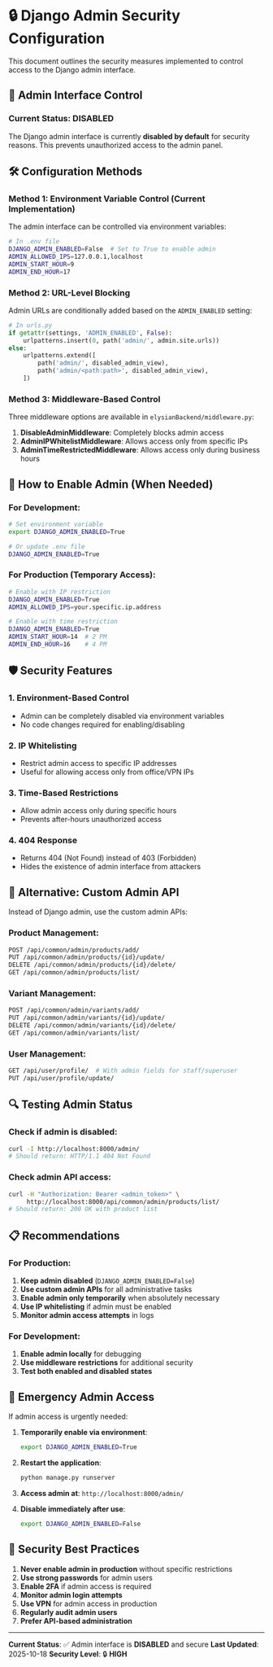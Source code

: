 # 🔒 Django Admin Security Configuration

This document outlines the security measures implemented to control access to the Django admin interface.

## 🚫 Admin Interface Control

### Current Status: **DISABLED**

The Django admin interface is currently **disabled by default** for security reasons. This prevents unauthorized access to the admin panel.

## 🛠️ Configuration Methods

### Method 1: Environment Variable Control (Current Implementation)

The admin interface can be controlled via environment variables:

```bash
# In .env file
DJANGO_ADMIN_ENABLED=False  # Set to True to enable admin
ADMIN_ALLOWED_IPS=127.0.0.1,localhost
ADMIN_START_HOUR=9
ADMIN_END_HOUR=17
```

### Method 2: URL-Level Blocking

Admin URLs are conditionally added based on the `ADMIN_ENABLED` setting:

```python
# In urls.py
if getattr(settings, 'ADMIN_ENABLED', False):
    urlpatterns.insert(0, path('admin/', admin.site.urls))
else:
    urlpatterns.extend([
        path('admin/', disabled_admin_view),
        path('admin/<path:path>', disabled_admin_view),
    ])
```

### Method 3: Middleware-Based Control

Three middleware options are available in `elysianBackend/middleware.py`:

1. **DisableAdminMiddleware**: Completely blocks admin access
2. **AdminIPWhitelistMiddleware**: Allows access only from specific IPs
3. **AdminTimeRestrictedMiddleware**: Allows access only during business hours

## 🔧 How to Enable Admin (When Needed)

### For Development:
```bash
# Set environment variable
export DJANGO_ADMIN_ENABLED=True

# Or update .env file
DJANGO_ADMIN_ENABLED=True
```

### For Production (Temporary Access):
```bash
# Enable with IP restriction
DJANGO_ADMIN_ENABLED=True
ADMIN_ALLOWED_IPS=your.specific.ip.address

# Enable with time restriction
DJANGO_ADMIN_ENABLED=True
ADMIN_START_HOUR=14  # 2 PM
ADMIN_END_HOUR=16    # 4 PM
```

## 🛡️ Security Features

### 1. Environment-Based Control
- Admin can be completely disabled via environment variables
- No code changes required for enabling/disabling

### 2. IP Whitelisting
- Restrict admin access to specific IP addresses
- Useful for allowing access only from office/VPN IPs

### 3. Time-Based Restrictions
- Allow admin access only during specific hours
- Prevents after-hours unauthorized access

### 4. 404 Response
- Returns 404 (Not Found) instead of 403 (Forbidden)
- Hides the existence of admin interface from attackers

## 🚀 Alternative: Custom Admin API

Instead of Django admin, use the custom admin APIs:

### Product Management:
```bash
POST /api/common/admin/products/add/
PUT /api/common/admin/products/{id}/update/
DELETE /api/common/admin/products/{id}/delete/
GET /api/common/admin/products/list/
```

### Variant Management:
```bash
POST /api/common/admin/variants/add/
PUT /api/common/admin/variants/{id}/update/
DELETE /api/common/admin/variants/{id}/delete/
GET /api/common/admin/variants/list/
```

### User Management:
```bash
GET /api/user/profile/  # With admin fields for staff/superuser
PUT /api/user/profile/update/
```

## 🔍 Testing Admin Status

### Check if admin is disabled:
```bash
curl -I http://localhost:8000/admin/
# Should return: HTTP/1.1 404 Not Found
```

### Check admin API access:
```bash
curl -H "Authorization: Bearer <admin_token>" \
     http://localhost:8000/api/common/admin/products/list/
# Should return: 200 OK with product list
```

## 📋 Recommendations

### For Production:
1. **Keep admin disabled** (`DJANGO_ADMIN_ENABLED=False`)
2. **Use custom admin APIs** for all administrative tasks
3. **Enable admin only temporarily** when absolutely necessary
4. **Use IP whitelisting** if admin must be enabled
5. **Monitor admin access attempts** in logs

### For Development:
1. **Enable admin locally** for debugging
2. **Use middleware restrictions** for additional security
3. **Test both enabled and disabled states**

## 🚨 Emergency Admin Access

If admin access is urgently needed:

1. **Temporarily enable via environment**:
   ```bash
   export DJANGO_ADMIN_ENABLED=True
   ```

2. **Restart the application**:
   ```bash
   python manage.py runserver
   ```

3. **Access admin at**: `http://localhost:8000/admin/`

4. **Disable immediately after use**:
   ```bash
   export DJANGO_ADMIN_ENABLED=False
   ```

## 🔐 Security Best Practices

1. **Never enable admin in production** without specific restrictions
2. **Use strong passwords** for admin users
3. **Enable 2FA** if admin access is required
4. **Monitor admin login attempts**
5. **Use VPN** for admin access in production
6. **Regularly audit admin users**
7. **Prefer API-based administration**

---

**Current Status**: ✅ Admin interface is **DISABLED** and secure
**Last Updated**: 2025-10-18
**Security Level**: 🔒 **HIGH**

